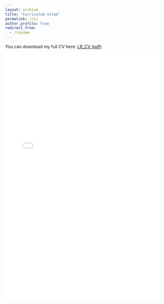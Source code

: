 ```yaml
---
layout: archive
title: "Curriculum Vitae"
permalink: /cv/
author_profile: true
redirect_from:
  - /resume
---
```


You can download my full CV here: [LR_CV (pdf)](/files/LR_cv_oct2025.pdf)

<iframe src="/files/LR_cv_oct2025.pdf" width="100%" height="800px" style="border: none;">
</iframe>
